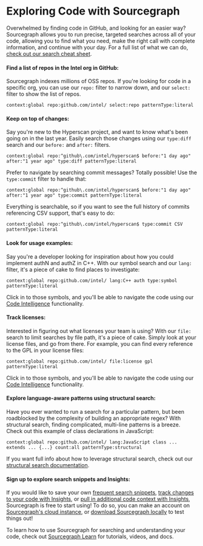 # Exploring Code with Sourcegraph

Overwhelmed by finding code in GitHub, and looking for an easier way? Sourcegraph allows you to run precise, targeted searches across all of your code, allowing you to find what you need, make the right call with complete information, and continue with your day. For a full list of what we can do, [check out our search cheat sheet](https://learn.sourcegraph.com/how-to-search-code-with-sourcegraph-a-cheat-sheet).

#### Find a list of repos in the Intel org in GitHub:

Sourcegraph indexes millions of OSS repos. If you're looking for code in a specific org, you can use our `repo:` filter to narrow down, and our `select:` filter to show the list of repos.

```sourcegraph
context:global repo:github.com/intel/ select:repo patternType:literal
```

#### Keep on top of changes:

Say you're new to the Hyperscan project, and want to know what's been going on in the last year. Easily search those changes using our `type:diff` search and our `before:` and `after:` filters.

```sourcegraph
context:global repo:^github\.com/intel/hyperscan$ before:"1 day ago" after:"1 year ago" type:diff patternType:literal
```

Prefer to navigate by searching commit messages? Totally possible! Use the `type:commit` filter to handle that:

```sourcegraph
context:global repo:^github\.com/intel/hyperscan$ before:"1 day ago" after:"1 year ago" type:commit patternType:literal
```

Everything is searchable, so if you want to see the full history of commits referencing CSV support, that's easy to do:

```sourcegraph
context:global repo:^github\.com/intel/hyperscan$ type:commit CSV patternType:literal
```

#### Look for usage examples:

Say you're a developer looking for inspiration about how you could implement authN and authZ in C++. With our symbol search and our `lang:` filter, it's a piece of cake to find places to investigate:

```sourcegraph
context:global repo:github.com/intel/ lang:C++ auth type:symbol patternType:literal
```

Click in to those symbols, and you'll be able to navigate the code using our [Code Intelligence](https://docs.sourcegraph.com/code_intelligence) functionality.

#### Track licenses:

Interested in figuring out what licenses your team is using? With our `file:` search to limit searches by file path, it's a piece of cake. Simply look at your license files, and go from there. For example, you can find every reference to the GPL in your license files:

```sourcegraph
context:global repo:github.com/intel/ file:license gpl patternType:literal
```

Click in to those symbols, and you'll be able to navigate the code using our [Code Intelligence](https://docs.sourcegraph.com/code_intelligence) functionality.

#### Explore language-aware patterns using structural search:

Have you ever wanted to run a search for a particular pattern, but been roadblocked by the complexity of building an appropriate regex? With structural search, finding complicated, multi-line patterns is a breeze. Check out this example of class declarations in JavaScript:

```sourcegraph
context:global repo:github.com/intel/ lang:JavaScript class ... extends ... {...} count:all patternType:structural
```

If you want full info about how to leverage structural search, check out our [structural search documentation](https://docs.sourcegraph.com/code_search/reference/structural).

#### Sign up to explore search snippets and Insights:

If you would like to save your own [frequent search snippets](https://docs.sourcegraph.com/code_search/how-to/scopes), [track changes to your code with Insights](https://docs.sourcegraph.com/code_insights), or [pull in additional code context with Insights](https://docs.sourcegraph.com/extensions), Sourcegraph is free to start using! To do so, you can make an account on [Sourcegraph's cloud instance](https://sourcegraph.com/search), or [download Sourcegraph locally](https://docs.sourcegraph.com/getting-started) to test things out!

To learn how to use Sourcegraph for searching and understanding your code, check out [Sourcegraph Learn](https://learn.sourcegraph.com/) for tutorials, videos, and docs.
